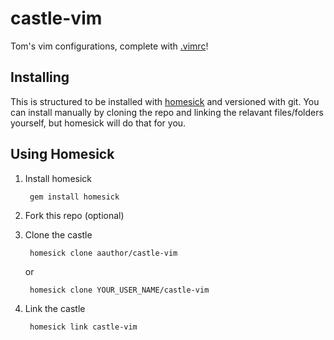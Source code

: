 castle-vim
==========

Tom's vim configurations, complete with [.vimrc](home/.vimrc)!

Installing
----------
This is structured to be installed with [homesick](http://github.com/technicalpickles/homesick) and versioned with git.  You can install manually by cloning the repo and linking the relavant files/folders yourself, but homesick will do that for you.

Using Homesick
---------------
1. Install homesick

        gem install homesick

2. Fork this repo (optional)
3. Clone the castle

        homesick clone aauthor/castle-vim

    or
    
        homesick clone YOUR_USER_NAME/castle-vim

4. Link the castle

        homesick link castle-vim

